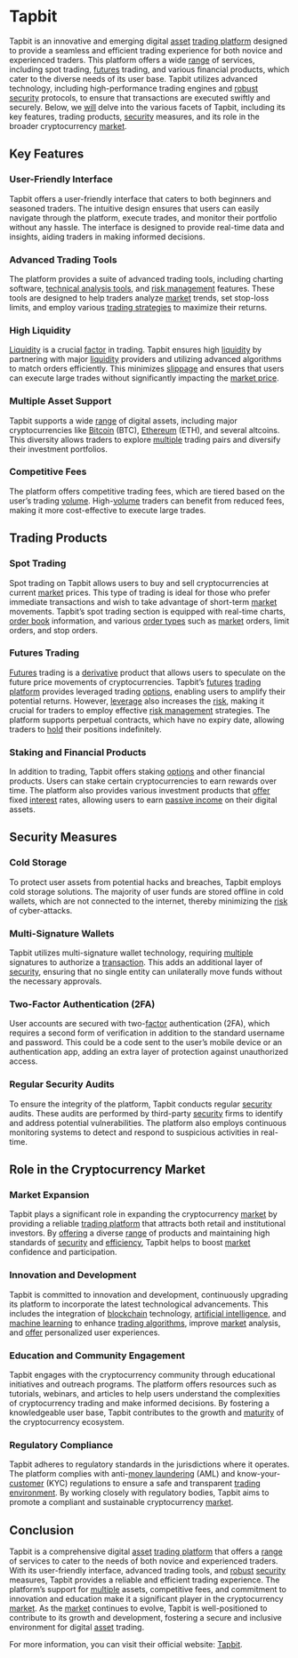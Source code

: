 # Tapbit

Tapbit is an innovative and emerging digital [asset](../a/asset.md) [trading platform](../t/trading_platform.md) designed to provide a seamless and efficient trading experience for both novice and experienced traders. This platform offers a wide [range](../r/range.md) of services, including spot trading, [futures](../f/futures.md) trading, and various financial products, which cater to the diverse needs of its user base. Tapbit utilizes advanced technology, including high-performance trading engines and [robust](../r/robust.md) [security](../s/security.md) protocols, to ensure that transactions are executed swiftly and securely. Below, we [will](../w/will.md) delve into the various facets of Tapbit, including its key features, trading products, [security](../s/security.md) measures, and its role in the broader cryptocurrency [market](../m/market.md).

## Key Features

### User-Friendly Interface
Tapbit offers a user-friendly interface that caters to both beginners and seasoned traders. The intuitive design ensures that users can easily navigate through the platform, execute trades, and monitor their portfolio without any hassle. The interface is designed to provide real-time data and insights, aiding traders in making informed decisions.

### Advanced Trading Tools
The platform provides a suite of advanced trading tools, including charting software, [technical analysis tools](../t/technical_analysis_tools.md), and [risk management](../r/risk_management.md) features. These tools are designed to help traders analyze [market](../m/market.md) trends, set stop-loss limits, and employ various [trading strategies](../t/trading_strategies.md) to maximize their returns.

### High Liquidity
[Liquidity](../l/liquidity.md) is a crucial [factor](../f/factor.md) in trading. Tapbit ensures high [liquidity](../l/liquidity.md) by partnering with major [liquidity](../l/liquidity.md) providers and utilizing advanced algorithms to match orders efficiently. This minimizes [slippage](../s/slippage.md) and ensures that users can execute large trades without significantly impacting the [market price](../m/market_price.md).

### Multiple Asset Support
Tapbit supports a wide [range](../r/range.md) of digital assets, including major cryptocurrencies like [Bitcoin](../b/bitcoin.md) (BTC), [Ethereum](../e/ethereum_.md) (ETH), and several altcoins. This diversity allows traders to explore [multiple](../m/multiple.md) trading pairs and diversify their investment portfolios.

### Competitive Fees
The platform offers competitive trading fees, which are tiered based on the user’s trading [volume](../v/volume.md). High-[volume](../v/volume.md) traders can benefit from reduced fees, making it more cost-effective to execute large trades.

## Trading Products

### Spot Trading
Spot trading on Tapbit allows users to buy and sell cryptocurrencies at current [market](../m/market.md) prices. This type of trading is ideal for those who prefer immediate transactions and wish to take advantage of short-term [market](../m/market.md) movements. Tapbit’s spot trading section is equipped with real-time charts, [order book](../o/order_book.md) information, and various [order types](../o/order_types_in_trading.md) such as [market](../m/market.md) orders, limit orders, and stop orders.

### Futures Trading
[Futures](../f/futures.md) trading is a [derivative](../d/derivative.md) product that allows users to speculate on the future price movements of cryptocurrencies. Tapbit’s [futures](../f/futures.md) [trading platform](../t/trading_platform.md) provides leveraged trading [options](../o/options.md), enabling users to amplify their potential returns. However, [leverage](../l/leverage.md) also increases the [risk](../r/risk.md), making it crucial for traders to employ effective [risk management](../r/risk_management.md) strategies. The platform supports perpetual contracts, which have no expiry date, allowing traders to [hold](../h/hold.md) their positions indefinitely.

### Staking and Financial Products
In addition to trading, Tapbit offers staking [options](../o/options.md) and other financial products. Users can stake certain cryptocurrencies to earn rewards over time. The platform also provides various investment products that [offer](../o/offer.md) fixed [interest](../i/interest.md) rates, allowing users to earn [passive income](../p/passive_income.md) on their digital assets.

## Security Measures

### Cold Storage
To protect user assets from potential hacks and breaches, Tapbit employs cold storage solutions. The majority of user funds are stored offline in cold wallets, which are not connected to the internet, thereby minimizing the [risk](../r/risk.md) of cyber-attacks.

### Multi-Signature Wallets
Tapbit utilizes multi-signature wallet technology, requiring [multiple](../m/multiple.md) signatures to authorize a [transaction](../t/transaction.md). This adds an additional layer of [security](../s/security.md), ensuring that no single entity can unilaterally move funds without the necessary approvals.

### Two-Factor Authentication (2FA)
User accounts are secured with two-[factor](../f/factor.md) authentication (2FA), which requires a second form of verification in addition to the standard username and password. This could be a code sent to the user’s mobile device or an authentication app, adding an extra layer of protection against unauthorized access.

### Regular Security Audits
To ensure the integrity of the platform, Tapbit conducts regular [security](../s/security.md) audits. These audits are performed by third-party [security](../s/security.md) firms to identify and address potential vulnerabilities. The platform also employs continuous monitoring systems to detect and respond to suspicious activities in real-time.

## Role in the Cryptocurrency Market

### Market Expansion
Tapbit plays a significant role in expanding the cryptocurrency [market](../m/market.md) by providing a reliable [trading platform](../t/trading_platform.md) that attracts both retail and institutional investors. By [offering](../o/offering.md) a diverse [range](../r/range.md) of products and maintaining high standards of [security](../s/security.md) and [efficiency](../e/efficiency.md), Tapbit helps to boost [market](../m/market.md) confidence and participation.

### Innovation and Development
Tapbit is committed to innovation and development, continuously upgrading its platform to incorporate the latest technological advancements. This includes the integration of [blockchain](../b/blockchain_in_trading.md) technology, [artificial intelligence](../a/artificial_intelligence_in_trading.md), and [machine learning](../m/machine_learning.md) to enhance [trading algorithms](../t/trading_algorithms.md), improve [market](../m/market.md) analysis, and [offer](../o/offer.md) personalized user experiences.

### Education and Community Engagement
Tapbit engages with the cryptocurrency community through educational initiatives and outreach programs. The platform offers resources such as tutorials, webinars, and articles to help users understand the complexities of cryptocurrency trading and make informed decisions. By fostering a knowledgeable user base, Tapbit contributes to the growth and [maturity](../m/maturity.md) of the cryptocurrency ecosystem.

### Regulatory Compliance
Tapbit adheres to regulatory standards in the jurisdictions where it operates. The platform complies with anti-[money laundering](../m/money_laundering.md) (AML) and know-your-[customer](../c/customer.md) (KYC) regulations to ensure a safe and transparent [trading environment](../t/trading_environment.md). By working closely with regulatory bodies, Tapbit aims to promote a compliant and sustainable cryptocurrency [market](../m/market.md).

## Conclusion

Tapbit is a comprehensive digital [asset](../a/asset.md) [trading platform](../t/trading_platform.md) that offers a [range](../r/range.md) of services to cater to the needs of both novice and experienced traders. With its user-friendly interface, advanced trading tools, and [robust](../r/robust.md) [security](../s/security.md) measures, Tapbit provides a reliable and efficient trading experience. The platform’s support for [multiple](../m/multiple.md) assets, competitive fees, and commitment to innovation and education make it a significant player in the cryptocurrency [market](../m/market.md). As the [market](../m/market.md) continues to evolve, Tapbit is well-positioned to contribute to its growth and development, fostering a secure and inclusive environment for digital [asset](../a/asset.md) trading.

For more information, you can visit their official website: [Tapbit](https://www.tapbit.com).